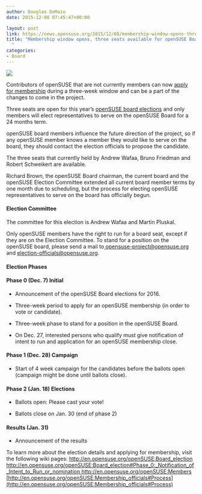 ```yaml
---
author: Douglas DeMaio
date: 2015-12-08 07:45:47+00:00

layout: post
link: https://news.opensuse.org/2015/12/08/membership-window-opens-three-seats-available-for-opensuse-board/
title: "Membership window opens, three seats available for openSUSE Board\
  "
categories:
- Board
---
```

![](http://www.esw.gtorg.gatech.edu/wp-content/uploads/vote-for-me-nt3jey.jpg)

Contributors of openSUSE that are not currently members can now [apply for membership](https://en.opensuse.org/openSUSE:Membership_officials#Process) during a three-week window and can be a part of the changes to come in the project.

Three seats are open for this year’s [openSUSE board elections](https://en.opensuse.org/openSUSE:Board_election) and only members will elect representatives to serve on the openSUSE Board for a 24 months term.

openSUSE board members influence the future direction of the project, so if any openSUSE member knows a member they would like to serve on the board, they should contact the election officials to propose the candidate.

The three seats that currently held by Andrew Wafaa, Bruno Friedman and Robert Schweikert are available.

Richard Brown, the openSUSE Board chairman, the current board and the openSUSE Election Committee extended all current board member terms by one month due to scheduling, but the process for electing openSUSE representatives to serve on the board has officially begun.


#### Election Committee


The committee for this election is Andrew Wafaa and Martin Pluskal.

Only openSUSE members have the right to run for a board seat, except if they are on the Election Committee. To stand for a position on the openSUSE board, please send a mail to[ opensuse-project@opensuse.org](https://imap.suse.de/horde/imp/message.php?mailbox=INBOX&index=1383#) and [election-officials@opensuse.org](mailto:election-officials@opensuse.org).


#### Election Phases




#### **Phase 0 (Dec. 7) Initial**





	
  * Announcement of the openSUSE Board elections for 2016.

	
  * Three-week period to apply for an openSUSE membership (in order to vote or candidate).

	
  * Three-week phase to stand for a position in the openSUSE Board.

	
  * On Dec. 27, interested persons who qualify must give notification of intent to run and application for an openSUSE membership close.




#### **Phase 1 (Dec. 28) Campaign**





	
  * Start of 4 week campaign for the candidates before the ballots open (campaign might be done until ballots close).




#### **Phase 2 (Jan. 18) Elections**





	
  * Ballots open: Please cast your vote!

	
  * Ballots close on Jan. 30 (end of phase 2)




#### **Results (Jan. 31)**





	
  * Announcement of the results


To learn more about the election details and applying for membership, visit the following wiki pages:
[http://en.opensuse.org/openSUSE:Board_election
](http://en.opensuse.org/openSUSE:Board_election)[http://en.opensuse.org/openSUSE:Board_election#Phase_0:_Notification_of_Intent_to_Run_or_nomination
](http://en.opensuse.org/openSUSE:Board_election#Phase_0:_Notification_of_Intent_to_Run_or_nomination)[http://en.opensuse.org/openSUSE:Members
](http://en.opensuse.org/openSUSE:Members)[http://en.opensuse.org/openSUSE:Membership_officials#Process](http://en.opensuse.org/openSUSE:Membership_officials#Process)		
